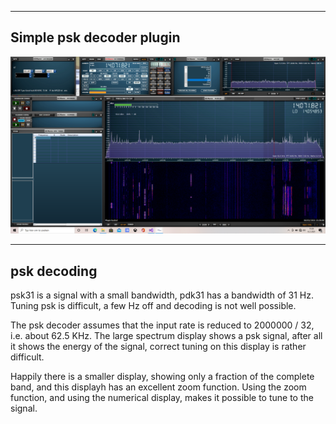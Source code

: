 
-----------------------------------------------------------------
Simple psk decoder plugin
-----------------------------------------------------------------

![overview](/psk-example.png?raw=true)

--------------------------------------------------------------------
psk decoding
--------------------------------------------------------------------

psk31 is a signal with a small bandwidth, pdk31 has a bandwidth of
31 Hz. Tuning psk is difficult, a few Hz off and decoding is not well
possible.

The psk decoder assumes that the input rate is reduced to 2000000 / 32, i.e.
about 62.5 KHz. The large spectrum display shows a psk signal, after all 
it shows the energy of the signal, correct tuning on this display is
rather difficult.

Happily there is a smaller display, showing only a fraction of the complete
band, and this displayh has an excellent zoom function.
Using the zoom function, and using the numerical display, makes it possible
to tune to the signal.






